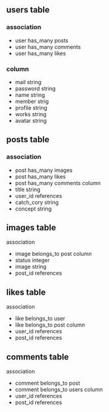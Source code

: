 ## users table
### association
- user has_many posts
- user has_many comments
- user has_many likes

### column
- mail string
- password string
- name string
- member strig
- profile string
- works string
- avatar string

## posts table
### association
- post has_many images
- post has_many likes
- post has_many comments
column
- title string
- user_id references
- catch_cory string
- concept string

## images table
association
- image belongs_to post
column
- status integer
- image string
- post_id references

## likes table
association
- like belongs_to user
- like belongs_to post
column
- user_id references
- post_id references

## comments table
association
- comment belongs_to post
- comment belongs_to users
column
- user_id references
- post_id references